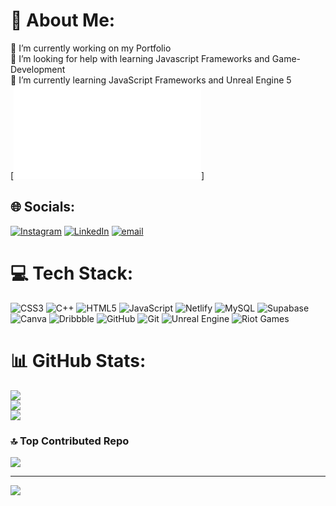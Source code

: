 # 💫 About Me:
🔭 I’m currently working on my Portfolio<br>🤝 I’m looking for help with learning Javascript Frameworks and Game-Development<br>🌱 I’m currently learning JavaScript Frameworks and Unreal Engine 5<br>
[![Portfolio](www.heetparikh.me)]

## 🌐 Socials:
[![Instagram](https://img.shields.io/badge/Instagram-%23E4405F.svg?logo=Instagram&logoColor=white)](https://instagram.com/heet_1606) [![LinkedIn](https://img.shields.io/badge/LinkedIn-%230077B5.svg?logo=linkedin&logoColor=white)](https://linkedin.com/in/heet-parikh-677437211) [![email](https://img.shields.io/badge/Email-D14836?logo=gmail&logoColor=white)](mailto:heet16@gmail.com) 

# 💻 Tech Stack:
![CSS3](https://img.shields.io/badge/css3-%231572B6.svg?style=flat&logo=css3&logoColor=white) ![C++](https://img.shields.io/badge/c++-%2300599C.svg?style=flat&logo=c%2B%2B&logoColor=white) ![HTML5](https://img.shields.io/badge/html5-%23E34F26.svg?style=flat&logo=html5&logoColor=white) ![JavaScript](https://img.shields.io/badge/javascript-%23323330.svg?style=flat&logo=javascript&logoColor=%23F7DF1E) ![Netlify](https://img.shields.io/badge/netlify-%23000000.svg?style=flat&logo=netlify&logoColor=#00C7B7) ![MySQL](https://img.shields.io/badge/mysql-4479A1.svg?style=flat&logo=mysql&logoColor=white) ![Supabase](https://img.shields.io/badge/Supabase-3ECF8E?style=flat&logo=supabase&logoColor=white) ![Canva](https://img.shields.io/badge/Canva-%2300C4CC.svg?style=flat&logo=Canva&logoColor=white) ![Dribbble](https://img.shields.io/badge/Dribbble-EA4C89?style=flat&logo=dribbble&logoColor=white) ![GitHub](https://img.shields.io/badge/github-%23121011.svg?style=flat&logo=github&logoColor=white) ![Git](https://img.shields.io/badge/git-%23F05033.svg?style=flat&logo=git&logoColor=white) ![Unreal Engine](https://img.shields.io/badge/unrealengine-%23313131.svg?style=flat&logo=unrealengine&logoColor=white) ![Riot Games](https://img.shields.io/badge/riotgames-D32936.svg?style=flat&logo=riotgames&logoColor=white)
# 📊 GitHub Stats:
![](https://github-readme-stats.vercel.app/api?username=heet-p&theme=calm&hide_border=false&include_all_commits=true&count_private=true)<br/>
![](https://nirzak-streak-stats.vercel.app/?user=heet-p&theme=calm&hide_border=false)<br/>
![](https://github-readme-stats.vercel.app/api/top-langs/?username=heet-p&theme=calm&hide_border=false&include_all_commits=true&count_private=true&layout=compact)

### 🔝 Top Contributed Repo
![](https://github-contributor-stats.vercel.app/api?username=heet-p&limit=5&theme=calm&combine_all_yearly_contributions=true)

---
[![](https://visitcount.itsvg.in/api?id=heet-p&icon=0&color=0)](https://visitcount.itsvg.in)

<!-- Proudly created with GPRM ( https://gprm.itsvg.in ) -->
